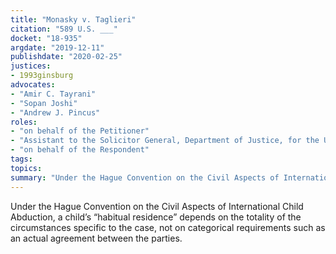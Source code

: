 ```yaml
---
title: "Monasky v. Taglieri"
citation: "589 U.S. ___"
docket: "18-935"
argdate: "2019-12-11"
publishdate: "2020-02-25"
justices:
- 1993ginsburg
advocates:
- "Amir C. Tayrani"
- "Sopan Joshi"
- "Andrew J. Pincus"
roles:
- "on behalf of the Petitioner"
- "Assistant to the Solicitor General, Department of Justice, for the United States, as amicus curiae, supporting neither party"
- "on behalf of the Respondent"
tags:
topics:
summary: "Under the Hague Convention on the Civil Aspects of International Child Abduction, a child’s “habitual residence” depends on the totality of the circumstances specific to the case, not on categorical requirements such as an actual agreement between the parties."
---
```

Under the Hague Convention on the Civil Aspects of International Child Abduction, a child’s “habitual residence” depends on the totality of the circumstances specific to the case, not on categorical requirements such as an actual agreement between the parties.